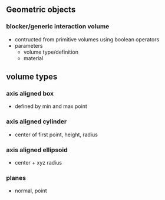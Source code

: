 ## Geometric objects

### blocker/generic interaction volume
- contructed from primitive volumes using boolean operators
- parameters
    - volume type/definition
    - material

## volume types

### axis aligned box
- defined by min and max point

### axis aligned cylinder
- center of first point, height, radius

### axis aligned ellipsoid
- center + xyz radius

### planes
- normal, point
